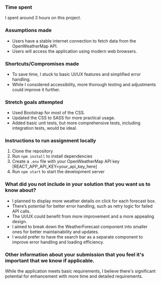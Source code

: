 ### Time spent
I spent around 3 hours on this project.

### Assumptions made
- Users have a stable internet connection to fetch data from the OpenWeatherMap API.
- Users will access the application using modern web browsers.

### Shortcuts/Compromises made
- To save time, I stuck to basic UI/UX features and simplified error handling.
- While I considered accessibility, more thorough testing and adjustments could improve it further.

### Stretch goals attempted
- Used Bootstrap for most of the CSS.
- Updated the CSS to SASS for more practical usage.
- Added basic unit tests, but more comprehensive tests, including integration tests, would be ideal.

### Instructions to run assignment locally
1. Clone the repository
2. Run `npm install` to install dependencies
3. Create a `.env` file with your OpenWeatherMap API key [REACT_APP_API_KEY=your_api_key_here]
4. Run `npm start` to start the development server

### What did you not include in your solution that you want us to know about?
- I planned to display more weather details on click for each forecast box.
- There’s potential for better error handling, such as retry logic for failed API calls.
- The UI/UX could benefit from more improvement and a more appealing design.
- I aimed to break down the WeatherForecast component into smaller ones for better maintainability and updates.
- I would prefer to have the search bar as a separate component to improve error handling and loading efficiency.

### Other information about your submission that you feel it's important that we know if applicable.
While the application meets basic requirements, I believe there's significant potential for enhancement with more time and detailed requirements.
